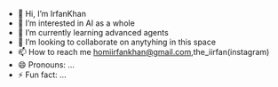 - 👋 Hi, I’m IrfanKhan
- 👀 I’m interested in AI as a whole
- 🌱 I’m currently learning advanced agents
- 💞️ I’m looking to collaborate on anytyhing in this space
- 📫 How to reach me homiirfankhan@gmail.com,the_iirfan(instagram)
- 😄 Pronouns: ...
- ⚡ Fun fact: ...

<!---
IrfannKhann987/IrfannKhann987 is a ✨ special ✨ repository because its `README.md` (this file) appears on your GitHub profile.
You can click the Preview link to take a look at your changes.
--->
